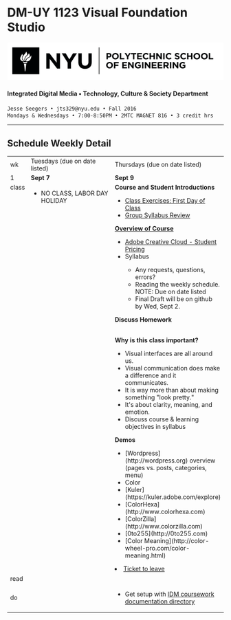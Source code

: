 # DM-UY 1123 Visual Foundation Studio

![NYU](nyu_soe_logo.png)
#### Integrated Digital Media • Technology, Culture & Society Department 

    Jesse Seegers • jts329@nyu.edu • Fall 2016 
    Mondays & Wednesdays • 7:00-8:50PM • 2MTC MAGNET 816 • 3 credit hrs

---
## Schedule Weekly Detail

<table>
<tr>
<td>wk</td>
<td>Tuesdays (due on date listed)</td>
<td>Thursdays (due on date listed)</td>
</tr>
<tr>
  <td valign="top">1</td>
  <td valign="top" width="48%"><strong>Sept 7</strong></td>
  <td valign="top" width="48%"><strong>Sept 9</strong></td>
</tr>
<tr>
<td valign="top">class</td>
<td valign="top">
<ul>
<li>NO CLASS, LABOR DAY HOLIDAY</li>
</ul></td>
<td valign="top"><strong>Course and Student Introductions</strong><br><a href="../class_exercises/dm1123_class_exercise_first_day.md">
<ul>
<li>Class Exercises: First Day of Class</li>
<li>Group Syllabus Review</li>
</ul><strong>Overview of Course</strong>
<ul>

<li><a href="http://www.adobe.com/creativecloud.html">Adobe Creative Cloud - Student Pricing</a></li>
<li> Syllabus</li>
<ul>
 <li>Any requests, questions, errors?</li>
 <li>Reading the weekly schedule. NOTE: Due on date listed</li>
 <li>Final Draft will be on github by Wed, Sept 2.</li>
</ul>
</ul>
<strong>Discuss Homework</strong><br><br>

<strong>Why is this class important?</strong>
<ul>
<li>Visual interfaces are all around us. </li>
<li>Visual communication does make a difference and it communicates.</li>
<li>It is way more than about making something "look pretty."</li>
<li>It's about clarity, meaning, and emotion.</li>
<li>Discuss course &amp; learning objectives in syllabus</li>
</ul>

<strong>Demos</strong>
<ul>
<li> [Wordpress] (http://wordpress.org) overview (pages vs. posts, categories, menu)</li>
<li>Color</li>
  <li>[Kuler](https://kuler.adobe.com/explore)</li>
  <li>[ColorHexa](http://www.colorhexa.com)</li>
  <li>[ColorZilla](http://www.colorzilla.com)</li>
  <li>[0to255](http://0to255.com)</li>
  <li>[Color Meaning](http://color-wheel-pro.com/color-meaning.html)</li>
 </ul>

<li><a href="../projects/dm1123_vfs_tickets_to_leave.md">Ticket to leave</a></li>
</ul></td>
</tr>
<tr>
  <td>read</td>
  <td></td>
  <td></td> 
</tr>
<tr>
  <td>do </td>
  <td>
  </td> 
  <td>
  <ul>
   <li>Get setup with <a href="../projects/dm1123_idm_coursework_documentation.md">IDM coursework documentation directory</a></li>

  </ul></td>
</tr>
</table>









 